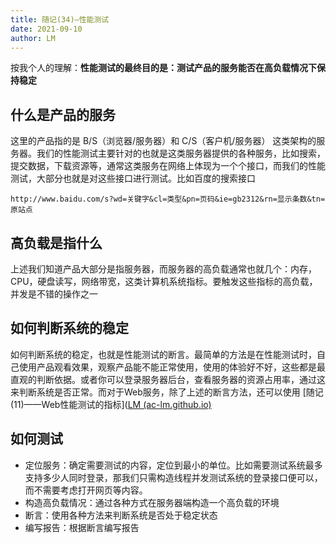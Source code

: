 ```yaml
---
title: 随记(34)—性能测试
date: 2021-09-10
author: LM
---
```


按我个人的理解：**性能测试的最终目的是：测试产品的服务能否在高负载情况下保持稳定**

## 什么是产品的服务

这里的产品指的是  B/S（浏览器/服务器）和 C/S（客户机/服务器） 这类架构的服务器。我们的性能测试主要针对的也就是这类服务器提供的各种服务，比如搜索，提交数据，下载资源等，通常这类服务在网络上体现为一个个接口，而我们的性能测试，大部分也就是对这些接口进行测试。比如百度的搜索接口

`http://www.baidu.com/s?wd=关键字&cl=类型&pn=页码&ie=gb2312&rn=显示条数&tn=原站点`

## 高负载是指什么

上述我们知道产品大部分是指服务器，而服务器的高负载通常也就几个：内存，CPU，硬盘读写，网络带宽，这类计算机系统指标。要触发这些指标的高负载，并发是不错的操作之一

## 如何判断系统的稳定

如何判断系统的稳定，也就是性能测试的断言。最简单的方法是在性能测试时，自己使用产品观看效果，观察产品能不能正常使用，使用的体验好不好，这些都是最直观的判断依据。或者你可以登录服务器后台，查看服务器的资源占用率，通过这来判断系统是否正常。而对于Web服务，除了上述的断言方法，还可以使用 [随记(11)——Web性能测试的指标]([LM (ac-lm.github.io)](https://ac-lm.github.io/posts/随记/随记11web性能测试的指标/)

## 如何测试

- 定位服务：确定需要测试的内容，定位到最小的单位。比如需要测试系统最多支持多少人同时登录，那我们只需构造线程并发测试系统的登录接口便可以，而不需要考虑打开网页等内容。
- 构造高负载情况：通过各种方式在服务器端构造一个高负载的环境
- 断言：使用各种方法来判断系统是否处于稳定状态
- 编写报告：根据断言编写报告

